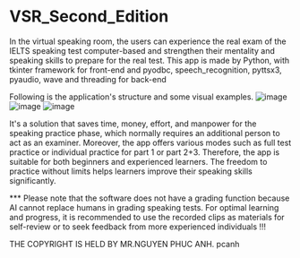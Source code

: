 # VSR_Second_Edition
In the virtual speaking room, the users can experience the real exam of the IELTS speaking test computer-based and strengthen their mentality and speaking skills to prepare for the real test. This app is made by Python, with tkinter framework for front-end and pyodbc, speech_recognition, pyttsx3, pyaudio, wave and threading for back-end 

Following is the application's structure and some visual examples.
![image](https://github.com/user-attachments/assets/ca04258e-a61b-444f-8f07-a5e08e6c03d0)
![image](https://github.com/user-attachments/assets/c438c2b5-d178-43b4-b3f3-3660962b30cf)
![image](https://github.com/user-attachments/assets/d0fbaa59-fa80-407f-8d8b-4badce09a895)

 It's a solution that saves time, money, effort, and manpower for the speaking practice phase, which normally requires an additional person to act as an examiner. Moreover, the app offers various modes such as full test practice or individual practice for part 1 or part 2+3. Therefore, the app is suitable for both beginners and experienced learners. The freedom to practice without limits helps learners improve their speaking skills significantly. 
 
*** Please note that the software does not have a grading function because AI cannot replace humans in grading speaking tests. For optimal learning and progress, it is recommended to use the recorded clips as materials for self-review or to seek feedback from more experienced individuals !!! 

THE COPYRIGHT IS HELD BY MR.NGUYEN PHUC ANH.
pcanh
